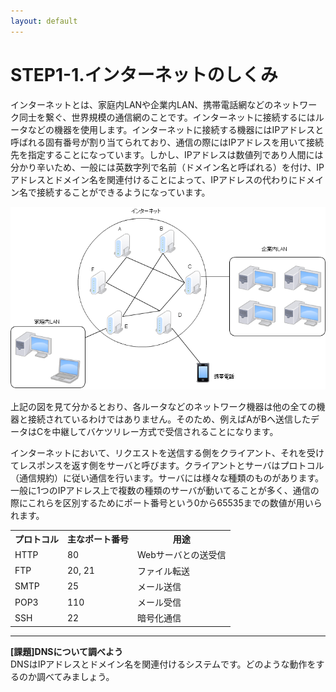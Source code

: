```yaml
---
layout: default
---
```

# STEP1-1.インターネットのしくみ

インターネットとは、家庭内LANや企業内LAN、携帯電話網などのネットワーク同士を繋ぐ、世界規模の通信網のことです。インターネットに接続するにはルータなどの機器を使用します。インターネットに接続する機器にはIPアドレスと呼ばれる固有番号が割り当てられており、通信の際にはIPアドレスを用いて接続先を指定することになっています。しかし、IPアドレスは数値列であり人間には分かり辛いため、一般には英数字列で名前（ドメイン名と呼ばれる）を付け、IPアドレスとドメイン名を関連付けることによって、IPアドレスの代わりにドメイン名で接続することができるようになっています。

![](../images/1_1_1.png)

上記の図を見て分かるとおり、各ルータなどのネットワーク機器は他の全ての機器と接続されているわけではありません。そのため、例えばAがBへ送信したデータはCを中継してバケツリレー方式で受信されることになります。

インターネットにおいて、リクエストを送信する側をクライアント、それを受けてレスポンスを返す側をサーバと呼びます。クライアントとサーバはプロトコル（通信規約）に従い通信を行います。サーバには様々な種類のものがあります。一般に1つのIPアドレス上で複数の種類のサーバが動いてることが多く、通信の際にこれらを区別するためにポート番号という0から65535までの数値が用いられます。

<table>
<tr><th>プロトコル</th><th>主なポート番号</th><th>用途</th></tr>
<tr><td>HTTP</td><td>80</td><td>Webサーバとの送受信</td></tr>
<tr><td>FTP</td><td>20, 21</td><td>ファイル転送</td></tr>
<tr><td>SMTP</td><td>25</td><td>メール送信</td></tr>
<tr><td>POP3</td><td>110</td><td>メール受信</td></tr>
<tr><td>SSH</td><td>22</td><td>暗号化通信</td></tr>
</table>

***

**[課題]DNSについて調べよう**  
DNSはIPアドレスとドメイン名を関連付けるシステムです。どのような動作をするのか調べてみましょう。